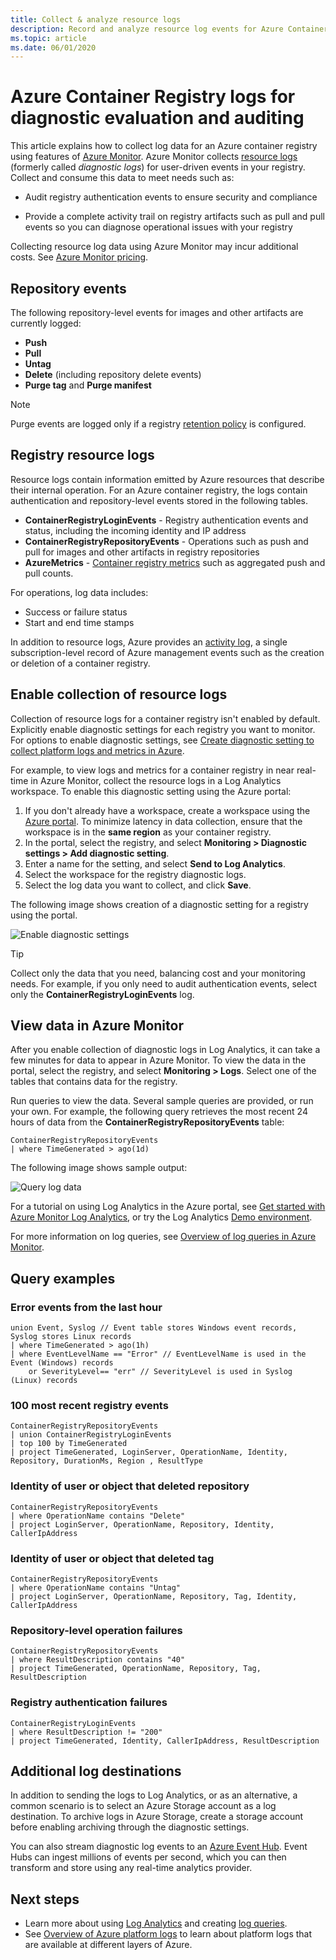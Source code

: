 ```yaml
---
title: Collect & analyze resource logs
description: Record and analyze resource log events for Azure Container Registry such as authentication, image push, and image pull.
ms.topic: article
ms.date: 06/01/2020
---
```

# Azure Container Registry logs for diagnostic evaluation and auditing

This article explains how to collect log data for an Azure container registry using features of [Azure Monitor](../azure-monitor/overview.md). Azure Monitor collects [resource logs](../azure-monitor/essentials/platform-logs-overview.md) (formerly called *diagnostic logs*) for user-driven events in your registry. Collect and consume this data to meet needs such as:

* Audit registry authentication events to ensure security and compliance 

* Provide a complete activity trail on registry artifacts such as pull and pull events so you can diagnose operational issues with your registry 

Collecting resource log data using Azure Monitor may incur additional costs. See [Azure Monitor pricing](https://azure.microsoft.com/pricing/details/monitor/). 

## Repository events

The following repository-level events for images and other artifacts are currently logged:

* **Push**
* **Pull**
* **Untag**
* **Delete** (including repository delete events)
* **Purge tag** and **Purge manifest**

> [!NOTE]
> Purge events are logged only if a registry [retention policy](container-registry-retention-policy.md) is configured.

## Registry resource logs

Resource logs contain information emitted by Azure resources that describe their internal operation. For an Azure container registry, the logs contain authentication and repository-level events stored in the following tables. 

* **ContainerRegistryLoginEvents**  - Registry authentication events and status, including the incoming identity and IP address
* **ContainerRegistryRepositoryEvents** - Operations such as push and pull for images and other artifacts in registry repositories
* **AzureMetrics** - [Container registry metrics](../azure-monitor/platform/metrics-supported.md#microsoftcontainerregistryregistries) such as aggregated push and pull counts.

For operations, log data includes:
  * Success or failure status
  * Start and end time stamps

In addition to resource logs, Azure provides an [activity log](../azure-monitor/essentials/platform-logs-overview.md), a single subscription-level record of Azure management events such as the creation or deletion of a container registry.

## Enable collection of resource logs

Collection of resource logs for a container registry isn't enabled by default. Explicitly enable diagnostic settings for each registry you want to monitor. For options to enable diagnostic settings, see [Create diagnostic setting to collect platform logs and metrics in Azure](../azure-monitor/essentials/diagnostic-settings.md).

For example, to view logs and metrics for a container registry in near real-time in Azure Monitor, collect the resource logs in a Log Analytics workspace. To enable this diagnostic setting using the Azure portal:

1. If you don't already have a workspace, create a workspace using the [Azure portal](../azure-monitor/learn/quick-create-workspace.md). To minimize latency in data collection, ensure that the workspace is in the **same region** as your container registry.
1. In the portal, select the registry, and select **Monitoring > Diagnostic settings > Add diagnostic setting**.
1. Enter a name for the setting, and select **Send to Log Analytics**.
1. Select the workspace for the registry diagnostic logs.
1. Select the log data you want to collect, and click **Save**.

The following image shows creation of a diagnostic setting for a registry using the portal.

![Enable diagnostic settings](media/container-registry-diagnostics-audit-logs/diagnostic-settings.png)

> [!TIP]
> Collect only the data that you need, balancing cost and your monitoring needs. For example, if you only need to audit authentication events, select only the **ContainerRegistryLoginEvents** log. 

## View data in Azure Monitor

After you enable collection of diagnostic logs in Log Analytics, it can take a few minutes for data to appear in Azure Monitor. To view the data in the portal, select the registry, and select **Monitoring > Logs**. Select one of the tables that contains data for the registry. 

Run queries to view the data. Several sample queries are provided, or run your own. For example, the following query retrieves the most recent 24 hours of data from the **ContainerRegistryRepositoryEvents** table:

```Kusto
ContainerRegistryRepositoryEvents
| where TimeGenerated > ago(1d) 
```

The following image shows sample output:

![Query log data](media/container-registry-diagnostics-audit-logs/azure-monitor-query.png)

For a tutorial on using Log Analytics in the Azure portal, see [Get started with Azure Monitor Log Analytics](../azure-monitor/log-query/log-analytics-tutorial.md), or try the Log Analytics [Demo environment](https://portal.loganalytics.io/demo). 

For more information on log queries, see [Overview of log queries in Azure Monitor](../azure-monitor/log-query/log-query-overview.md).

## Query examples

### Error events from the last hour

```Kusto
union Event, Syslog // Event table stores Windows event records, Syslog stores Linux records
| where TimeGenerated > ago(1h)
| where EventLevelName == "Error" // EventLevelName is used in the Event (Windows) records
	or SeverityLevel== "err" // SeverityLevel is used in Syslog (Linux) records
```

### 100 most recent registry events

```Kusto
ContainerRegistryRepositoryEvents
| union ContainerRegistryLoginEvents
| top 100 by TimeGenerated
| project TimeGenerated, LoginServer, OperationName, Identity, Repository, DurationMs, Region , ResultType
```

### Identity of user or object that deleted repository

```Kusto
ContainerRegistryRepositoryEvents
| where OperationName contains "Delete"
| project LoginServer, OperationName, Repository, Identity, CallerIpAddress
```

### Identity of user or object that deleted tag

```Kusto
ContainerRegistryRepositoryEvents
| where OperationName contains "Untag"
| project LoginServer, OperationName, Repository, Tag, Identity, CallerIpAddress
```

### Repository-level operation failures

```kusto
ContainerRegistryRepositoryEvents 
| where ResultDescription contains "40"
| project TimeGenerated, OperationName, Repository, Tag, ResultDescription
```

### Registry authentication failures

```kusto
ContainerRegistryLoginEvents 
| where ResultDescription != "200"
| project TimeGenerated, Identity, CallerIpAddress, ResultDescription
```


## Additional log destinations

In addition to sending the logs to Log Analytics, or as an alternative, a common scenario is to select an Azure Storage account as a log destination. To archive logs in Azure Storage, create a storage account before enabling archiving through the diagnostic settings.

You can also stream diagnostic log events to an [Azure Event Hub](../event-hubs/event-hubs-about.md). Event Hubs can ingest millions of events per second, which you can then transform and store using any real-time analytics provider. 

## Next steps

* Learn more about using [Log Analytics](../azure-monitor/log-query/log-analytics-tutorial.md) and creating [log queries](../azure-monitor/log-query/get-started-queries.md).
* See [Overview of Azure platform logs](../azure-monitor/essentials/platform-logs-overview.md) to learn about platform logs that are available at different layers of Azure.